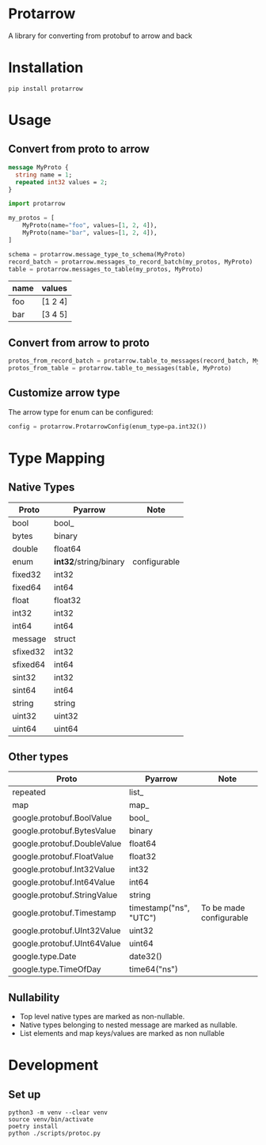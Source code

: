 # Protarrow

A library for converting from protobuf to arrow and back 

# Installation

```shell
pip install protarrow
```

# Usage

## Convert from proto to arrow

```protobuf
message MyProto {
  string name = 1;
  repeated int32 values = 2;
}
```

```python
import protarrow

my_protos = [
    MyProto(name="foo", values=[1, 2, 4]),
    MyProto(name="bar", values=[1, 2, 4]),
]

schema = protarrow.message_type_to_schema(MyProto)
record_batch = protarrow.messages_to_record_batch(my_protos, MyProto)
table = protarrow.messages_to_table(my_protos, MyProto)
```

| name   | values   |
|:-------|:---------|
| foo    | [1 2 4]  |
| bar    | [3 4 5]  |


## Convert from arrow to proto

```python
protos_from_record_batch = protarrow.table_to_messages(record_batch, MyProto)
protos_from_table = protarrow.table_to_messages(table, MyProto)
```

## Customize arrow type

The arrow type for enum can be configured:

```python
config = protarrow.ProtarrowConfig(enum_type=pa.int32())
```

# Type Mapping

## Native Types

| Proto    | Pyarrow                 | Note         |
|----------|-------------------------|--------------|
| bool     | bool_                   |              |
| bytes    | binary                  |              |
| double   | float64                 |              |
| enum     | **int32**/string/binary | configurable |
| fixed32  | int32                   |              |
| fixed64  | int64                   |              |
| float    | float32                 |              |
| int32    | int32                   |              |
| int64    | int64                   |              |
| message  | struct                  |              |
| sfixed32 | int32                   |              |
| sfixed64 | int64                   |              |
| sint32   | int32                   |              |
| sint64   | int64                   |              |
| string   | string                  |              |
| uint32   | uint32                  |              |
| uint64   | uint64                  |              |

## Other types


| Proto                       | Pyarrow                | Note                    |
|-----------------------------|------------------------|-------------------------|
| repeated                    | list_                  |                         |
| map                         | map_                   |                         |
| google.protobuf.BoolValue   | bool_                  |                         |
| google.protobuf.BytesValue  | binary                 |                         |
| google.protobuf.DoubleValue | float64                |                         |
| google.protobuf.FloatValue  | float32                |                         |
| google.protobuf.Int32Value  | int32                  |                         |
| google.protobuf.Int64Value  | int64                  |                         |
| google.protobuf.StringValue | string                 |                         |
| google.protobuf.Timestamp   | timestamp("ns", "UTC") | To be made configurable |
| google.protobuf.UInt32Value | uint32                 |                         |
| google.protobuf.UInt64Value | uint64                 |                         |
| google.type.Date            | date32()               |                         |
| google.type.TimeOfDay       | time64("ns")           |                         |

## Nullability

* Top level native types are marked as non-nullable.
* Native types belonging to nested message are marked as nullable.
* List elements and map keys/values are marked as non nullable

# Development

## Set up

```shell
python3 -m venv --clear venv
source venv/bin/activate
poetry install
python ./scripts/protoc.py
```
